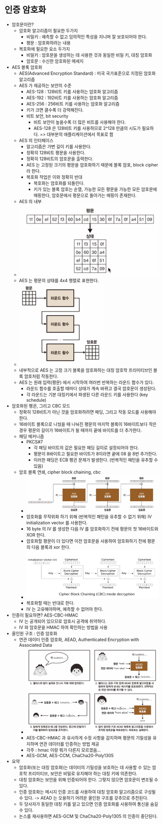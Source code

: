 # 인증 암호화
- 암호문이란?
  - 암호화 알고리즘이 필요한 두가지
    - 비밀키 : 예측할 수 없고 임의적인 특성을 지니며 잘 보호되어야 한다.
    - 평문 : 암호화하려는 내용
  - 복호화에 필요한 요소 두가지
    - 비밀키 : 암호문을 생성하는 데 사용한 것과 동일한 비밀 키, 대칭 암호화
    - 암호문 : 수신한 암호화된 메세지
- AES 블록 암호화
  - AES(Advanced Encryption Standard) : 미국 국가표준으로 지정된 암호화 알고리즘
  - AES 가 제공하는 보안의 수준
    - AES-128 : 128비트 키를 사용하는 암호화 알고리즘
    - AES-192 : 192비트 키를 사용하는 암호화 알고리즘
    - AES-256 : 256비트 키를 사용하는 암호화 알고리즘
    - 키가 크면 클수록 더 강력해진다.
    - 비트 보안, bit security
      - 비트 보안이 높을수록 더 많은 비트를 사용해야 한다.
      - AES-128 은 128비트 키를 사용하므로 2^128 만큼의 시도가 필요하다. => 대부분의 애플리케이션에서 목표로 함
  - AES 의 인터페이스
    - 알고리즘은 가변 길이 키를 사용한다.
    - 정확히 128비트 평문을 사용한다.
    - 정확히 128비트의 암호문을 출력한다.
    - AES 는 고정된 크기의 평문을 암호화하기 때문에 블록 암포, block cipher 라 한다.
    - 복호화 작업은 이와 정확히 반대
      - 복호화는 암호화를 되돌린다.
      - 키가 있는 블록 암호는 순열, 가능한 모든 평문을 가능한 모든 암호문에 매핑한다, 암호문에서 평문으로 돌아가는 매핑이 존재한다.
  - AES 의 내부
  - <img src="./state.png" />
  - AES 는 평문의 상태를 4x4 행렬로 표현한다.
  - <img src="./round.png" />
  - 내부적으로 AES 는 고정 크기 블록을 암호화하는 대칭 암호학 프리미티브인 블록 암호처럼 작동한다.
  - AES 는 원래 입력(평문) 에서 시작하여 여러번 반복하는 라운드 함수가 있다.
    - 라운드 함수를 호출할 때마다 상태가 계속 바뀌고 결국 암호문이 생성된다.
    - 각 라운드는 기본 대칭키에서 파생된 다른 라운드 키를 사용한다 (key schedule)
- 암호화된 펭귄, 그리고 CBC 모드
  - 정확히 128비트가 아닌 것을 암호화하려면 패딩, 그리고 작동 모드를 사용해야 한다.
  - 16바이트 블록으로 나눴을 때 나눠진 평문의 마지막 블록이 16바이트보다 작은 경우 평문의 길이가 16바이트가 될 때까지 끝에 바이트를 더 추가한다.
  - 패딩 메커니즘
    - PKCS#7
      - 각 패딩 바이트의 값은 필요한 패딩 길이로 설정되어야 한다.
      - 평문이 8바이트고 필요한 바이트가 8이라면 끝에 08 을 8번 추가한다.
      - 이러한 패딩은 ECB 펭귄 문제가 발생한다. (반복적인 패턴을 유추할 수 있음)
  - 암호 블록 연쇄, cipher block chaining, cbc
    - <img src="cbc-enc.png" />
    - 암호화를 무작위화 하기 위해 (반복적인 패턴을 유추할 수 없기 위해) IV initialization vector 를 사용한다.
    - 16 byte 의 IV 를 생성한 다음 IV 를 암호화하기 전에 평문의 첫 16바이트와 XOR 한다.
    - 암호화할 평문이 더 있다면 이전 암호문을 사용하여 암호화하기 전에 평문의 다음 블록과 xor 한다.
    - <img src="cbc-dec.png" />
    - 복호화할 때는 반대로 한다.
    - IV 는 고유해야하며, 예측할 수 없어야 한다.
- 인증이 필요하면? AES-CBC-HMAC
  - IV 는 공개되어 있으므로 암호시 공격에 취약하다.
  - IV 와 암호문을 HMAC 하여 확인하는 방법을 사용
- 올인원 구조 : 인증 암호화
  - 연관 데이터 인증 암호화, AEAD, Authenticated Encryption with Associated Data
    - <img src="./aead.png">
    - AES-CBC-HMAC 과 유사하게 수정 사항을 감지하며 평문의 기밀성을 유지하며 연관 데이터를 인증하는 방법 제공
    - 각주 : hmac 이랑 뭐가 다른지 모르겠음...
    - AES-GCM, AES-CCM, ChaCha20-Poly1305
- 요약
  - 암호화(또는 대칭 암호화)는 데이터의 기밀성을 보호하는 데 사용할 수 있는 암호학 프리미티브, 보안은 비밀로 유지해야 하는 대칭 키에 의존한다.
  - 대칭 암호화는 보안을 위해 인증되어야 한다. 그렇지 않으면 암호문이 변조될 수 있다.
  - 인증 암호화는 메시지 인증 코드를 사용하여 대칭 암호화 알고리즘으로 구성될 수 있다. -> AEAD 는 오용하기 어려운 올인원 구조를 갖추므로 추천된다.
  - 두 당사자가 동일한 대칭 키를 알고 있으면 인증 암호화를 사용하여 통신을 숨길 수 있다.
  - 논스를 재사용하면 AES-GCM 및 ChaCha20-Poly1305 의 인증이 중단된다.